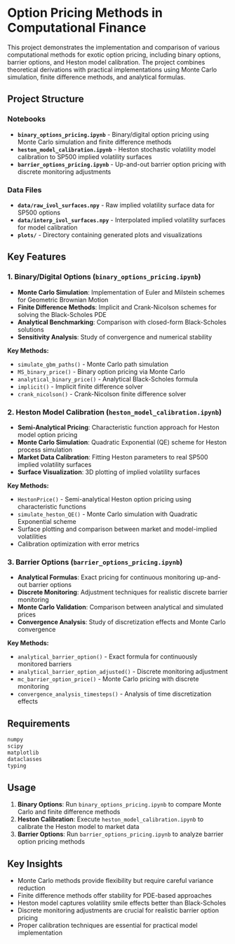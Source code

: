 # Option Pricing Methods in Computational Finance

This project demonstrates the implementation and comparison of various computational methods for exotic option pricing, including binary options, barrier options, and Heston model calibration. The project combines theoretical derivations with practical implementations using Monte Carlo simulation, finite difference methods, and analytical formulas.

## Project Structure

### Notebooks

- **`binary_options_pricing.ipynb`** - Binary/digital option pricing using Monte Carlo simulation and finite difference methods
- **`heston_model_calibration.ipynb`** - Heston stochastic volatility model calibration to SP500 implied volatility surfaces
- **`barrier_options_pricing.ipynb`** - Up-and-out barrier option pricing with discrete monitoring adjustments

### Data Files

- **`data/raw_ivol_surfaces.npy`** - Raw implied volatility surface data for SP500 options
- **`data/interp_ivol_surfaces.npy`** - Interpolated implied volatility surfaces for model calibration
- **`plots/`** - Directory containing generated plots and visualizations

## Key Features

### 1. Binary/Digital Options (`binary_options_pricing.ipynb`)

- **Monte Carlo Simulation**: Implementation of Euler and Milstein schemes for Geometric Brownian Motion
- **Finite Difference Methods**: Implicit and Crank-Nicolson schemes for solving the Black-Scholes PDE
- **Analytical Benchmarking**: Comparison with closed-form Black-Scholes solutions
- **Sensitivity Analysis**: Study of convergence and numerical stability

**Key Methods:**

- `simulate_gbm_paths()` - Monte Carlo path simulation
- `MS_binary_price()` - Binary option pricing via Monte Carlo
- `analytical_binary_price()` - Analytical Black-Scholes formula
- `implicit()` - Implicit finite difference solver
- `crank_nicolson()` - Crank-Nicolson finite difference solver

### 2. Heston Model Calibration (`heston_model_calibration.ipynb`)

- **Semi-Analytical Pricing**: Characteristic function approach for Heston model option pricing
- **Monte Carlo Simulation**: Quadratic Exponential (QE) scheme for Heston process simulation
- **Market Data Calibration**: Fitting Heston parameters to real SP500 implied volatility surfaces
- **Surface Visualization**: 3D plotting of implied volatility surfaces

**Key Methods:**

- `HestonPrice()` - Semi-analytical Heston option pricing using characteristic functions
- `simulate_heston_QE()` - Monte Carlo simulation with Quadratic Exponential scheme
- Surface plotting and comparison between market and model-implied volatilities
- Calibration optimization with error metrics

### 3. Barrier Options (`barrier_options_pricing.ipynb`)

- **Analytical Formulas**: Exact pricing for continuous monitoring up-and-out barrier options
- **Discrete Monitoring**: Adjustment techniques for realistic discrete barrier monitoring
- **Monte Carlo Validation**: Comparison between analytical and simulated prices
- **Convergence Analysis**: Study of discretization effects and Monte Carlo convergence

**Key Methods:**

- `analytical_barrier_option()` - Exact formula for continuously monitored barriers
- `analytical_barrier_option_adjusted()` - Discrete monitoring adjustment
- `mc_barrier_option_price()` - Monte Carlo pricing with discrete monitoring
- `convergence_analysis_timesteps()` - Analysis of time discretization effects

## Requirements

```python
numpy
scipy
matplotlib
dataclasses
typing
```

## Usage

1. **Binary Options**: Run `binary_options_pricing.ipynb` to compare Monte Carlo and finite difference methods
2. **Heston Calibration**: Execute `heston_model_calibration.ipynb` to calibrate the Heston model to market data
3. **Barrier Options**: Run `barrier_options_pricing.ipynb` to analyze barrier option pricing methods

## Key Insights

- Monte Carlo methods provide flexibility but require careful variance reduction
- Finite difference methods offer stability for PDE-based approaches
- Heston model captures volatility smile effects better than Black-Scholes
- Discrete monitoring adjustments are crucial for realistic barrier option pricing
- Proper calibration techniques are essential for practical model implementation
